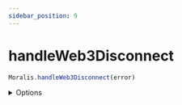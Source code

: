 ```yaml
---
sidebar_position: 9
---
```


# handleWeb3Disconnect

```js
Moralis.handleWeb3Disconnect(error)
```

<details><summary>Options</summary><br/>

- `error` (required)
  
</details>



